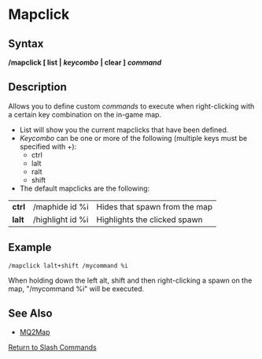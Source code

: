# Mapclick

## Syntax

**/mapclick \[ list \|** _**keycombo**_ **\| clear \]** _**command**_

## Description

Allows you to define custom _commands_ to execute when right-clicking with a certain key combination on the in-game map.

* List will show you the current mapclicks that have been defined.
* _Keycombo_ can be one or more of the following \(multiple keys must be specified with +\):
  * ctrl
  * lalt
  * ralt
  * shift
* The default mapclicks are the following:

|  |  |  |
| :--- | :--- | :--- |
| **ctrl** | /maphide id %i | Hides that spawn from the map |
| **lalt** | /highlight id %i | Highlights the clicked spawn |

## Example

```text
/mapclick lalt+shift /mycommand %i
```

When holding down the left alt, shift and then right-clicking a spawn on the map, "/mycommand %i" will be executed.

## See Also

* [MQ2Map](../../plugins/core-plugins/mq2map.md)

[Return to Slash Commands](./)

